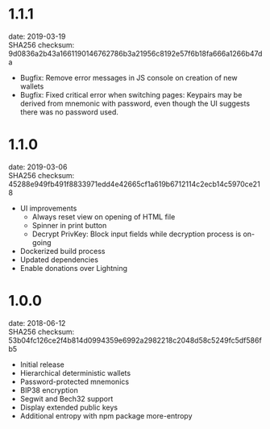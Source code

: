 # 1.1.1
date: 2019-03-19  
SHA256 checksum: 9d0836a2b43a1661190146762786b3a21956c8192e57f6b18fa666a1266b47da
* Bugfix: Remove error messages in JS console on creation of new wallets
* Bugfix: Fixed critical error when switching pages: Keypairs may be derived from mnemonic with password, even though the UI suggests there was no password used.

# 1.1.0
date: 2019-03-06  
SHA256 checksum: 45288e949fb491f8833971edd4e42665cf1a619b6712114c2ecb14c5970ce218
* UI improvements
    * Always reset view on opening of HTML file
    * Spinner in print button
    * Decrypt PrivKey: Block input fields while decryption process is on-going
* Dockerized build process
* Updated dependencies
* Enable donations over Lightning

# 1.0.0
date: 2018-06-12  
SHA256 checksum: 53b04fc126ce2f4b814d0994359e6992a2982218c2048d58c5249fc5df586fb5
* Initial release
* Hierarchical deterministic wallets
* Password-protected mnemonics
* BIP38 encryption
* Segwit and Bech32 support
* Display extended public keys
* Additional entropy with npm package more-entropy
